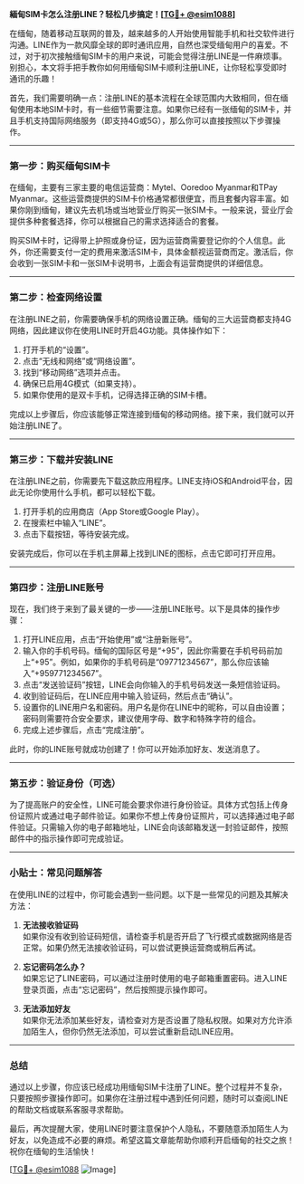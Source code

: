**緬甸SIM卡怎么注册LINE？轻松几步搞定！[[TG💪+ @esim1088](https://t.me/s/esim1088)]**

在缅甸，随着移动互联网的普及，越来越多的人开始使用智能手机和社交软件进行沟通。LINE作为一款风靡全球的即时通讯应用，自然也深受缅甸用户的喜爱。不过，对于初次接触缅甸SIM卡的用户来说，可能会觉得注册LINE是一件麻烦事。别担心，本文将手把手教你如何用缅甸SIM卡顺利注册LINE，让你轻松享受即时通讯的乐趣！

首先，我们需要明确一点：注册LINE的基本流程在全球范围内大致相同，但在缅甸使用本地SIM卡时，有一些细节需要注意。如果你已经有一张缅甸的SIM卡，并且手机支持国际网络服务（即支持4G或5G），那么你可以直接按照以下步骤操作。

---

### 第一步：购买缅甸SIM卡

在缅甸，主要有三家主要的电信运营商：Mytel、Ooredoo Myanmar和TPay Myanmar。这些运营商提供的SIM卡价格通常都很便宜，而且套餐内容丰富。如果你刚到缅甸，建议先去机场或当地营业厅购买一张SIM卡。一般来说，营业厅会提供多种套餐选择，你可以根据自己的需求选择适合的套餐。

购买SIM卡时，记得带上护照或身份证，因为运营商需要登记你的个人信息。此外，你还需要支付一定的费用来激活SIM卡，具体金额视运营商而定。激活后，你会收到一张SIM卡和一张SIM卡说明书，上面会有运营商提供的详细信息。

---

### 第二步：检查网络设置

在注册LINE之前，你需要确保手机的网络设置正确。缅甸的三大运营商都支持4G网络，因此建议你在使用LINE时开启4G功能。具体操作如下：

1. 打开手机的“设置”。
2. 点击“无线和网络”或“网络设置”。
3. 找到“移动网络”选项并点击。
4. 确保已启用4G模式（如果支持）。
5. 如果你使用的是双卡手机，记得选择正确的SIM卡槽。

完成以上步骤后，你应该能够正常连接到缅甸的移动网络。接下来，我们就可以开始注册LINE了。

---

### 第三步：下载并安装LINE

在注册LINE之前，你需要先下载这款应用程序。LINE支持iOS和Android平台，因此无论你使用什么手机，都可以轻松下载。

1. 打开手机的应用商店（App Store或Google Play）。
2. 在搜索栏中输入“LINE”。
3. 点击下载按钮，等待安装完成。

安装完成后，你可以在手机主屏幕上找到LINE的图标，点击它即可打开应用。

---

### 第四步：注册LINE账号

现在，我们终于来到了最关键的一步——注册LINE账号。以下是具体的操作步骤：

1. 打开LINE应用，点击“开始使用”或“注册新账号”。
2. 输入你的手机号码。缅甸的国际区号是“+95”，因此你需要在手机号码前加上“+95”。例如，如果你的手机号码是“09771234567”，那么你应该输入“+959771234567”。
3. 点击“发送验证码”按钮，LINE会向你输入的手机号码发送一条短信验证码。
4. 收到验证码后，在LINE应用中输入验证码，然后点击“确认”。
5. 设置你的LINE用户名和密码。用户名是你在LINE中的昵称，可以自由设置；密码则需要符合安全要求，建议使用字母、数字和特殊字符的组合。
6. 完成上述步骤后，点击“完成注册”。

此时，你的LINE账号就成功创建了！你可以开始添加好友、发送消息了。

---

### 第五步：验证身份（可选）

为了提高账户的安全性，LINE可能会要求你进行身份验证。具体方式包括上传身份证照片或通过电子邮件验证。如果你不想上传身份证照片，可以选择通过电子邮件验证。只需输入你的电子邮箱地址，LINE会向该邮箱发送一封验证邮件，按照邮件中的指示操作即可完成验证。

---

### 小贴士：常见问题解答

在使用LINE的过程中，你可能会遇到一些问题。以下是一些常见的问题及其解决方法：

1. **无法接收验证码**  
   如果你没有收到验证码短信，请检查手机是否开启了飞行模式或数据网络是否正常。如果仍然无法接收验证码，可以尝试更换运营商或稍后再试。

2. **忘记密码怎么办？**  
   如果忘记了LINE密码，可以通过注册时使用的电子邮箱重置密码。进入LINE登录页面，点击“忘记密码”，然后按照提示操作即可。

3. **无法添加好友**  
   如果你无法添加某些好友，请检查对方是否设置了隐私权限。如果对方允许添加陌生人，但你仍然无法添加，可以尝试重新启动LINE应用。

---

### 总结

通过以上步骤，你应该已经成功用缅甸SIM卡注册了LINE。整个过程并不复杂，只要按照步骤操作即可。如果你在注册过程中遇到任何问题，随时可以查阅LINE的帮助文档或联系客服寻求帮助。

最后，再次提醒大家，使用LINE时要注意保护个人隐私，不要随意添加陌生人为好友，以免造成不必要的麻烦。希望这篇文章能帮助你顺利开启缅甸的社交之旅！祝你在缅甸的生活愉快！

[[TG💪+ @esim1088](https://t.me/s/esim1088) ![Image](https://i.postimg.cc/4NQfJmqS/Snipaste-2025-05-13-00-14-12.png)]